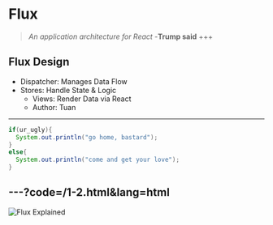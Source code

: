 # Flux 

>_An application architecture for React_
>-**Trump said**
+++

## Flux Design

- Dispatcher: Manages Data Flow
- Stores: Handle State & Logic
  - Views: Render Data via React
  - Author: Tuan

---
```Java
if(ur_ugly){
  System.out.println("go home, bastard");
}
else{
  System.out.println("come and get your love");
}
```
---?code=/1-2.html&lang=html
---
![Flux Explained](https://assets-cdn.github.com/images/modules/open_graph/github-octocat.png)
